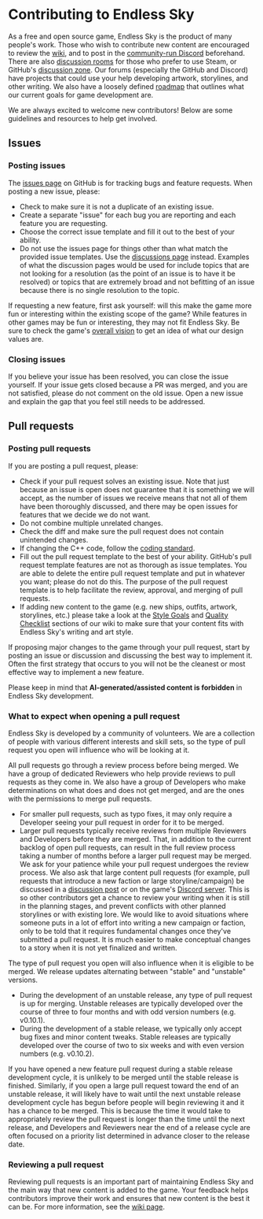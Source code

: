 # Contributing to Endless Sky

As a free and open source game, Endless Sky is the product of many people's work. Those who wish to contribute new content are encouraged to review the [wiki](https://github.com/endless-sky/endless-sky/wiki), and to post in the [community-run Discord](https://discord.gg/ZeuASSx) beforehand. There are also [discussion rooms](https://steamcommunity.com/app/404410/discussions/) for those who prefer to use Steam, or GitHub's [discussion zone](https://github.com/endless-sky/endless-sky/discussions). Our forums (especially the GitHub and Discord) have projects that could use your help developing artwork, storylines, and other writing. We also have a loosely defined [roadmap](https://github.com/endless-sky/endless-sky/wiki/DevelopmentRoadmap) that outlines what our current goals for game development are. 

We are always excited to welcome new contributors! Below are some guidelines and resources to help get involved.

## Issues

### Posting issues

The [issues page](https://github.com/endless-sky/endless-sky/issues) on GitHub is for tracking bugs and feature requests. When posting a new issue, please:

* Check to make sure it is not a duplicate of an existing issue.
* Create a separate "issue" for each bug you are reporting and each feature you are requesting.
* Choose the correct issue template and fill it out to the best of your ability.
* Do not use the issues page for things other than what match the provided issue templates. Use the [discussions page](https://github.com/endless-sky/endless-sky/discussions) instead. Examples of what the discussion pages would be used for include topics that are not looking for a resolution (as the point of an issue is to have it be resolved) or topics that are extremely broad and not befitting of an issue because there is no single resolution to the topic.

If requesting a new feature, first ask yourself: will this make the game more fun or interesting within the existing scope of the game? While features in other games may be fun or interesting, they may not fit Endless Sky. Be sure to check the game's [overall vision](https://github.com/endless-sky/endless-sky/wiki/Endless-Sky's-Vision) to get an idea of what our design values are.

### Closing issues

If you believe your issue has been resolved, you can close the issue yourself. If your issue gets closed because a PR was merged, and you are not satisfied, please do not comment on the old issue. Open a new issue and explain the gap that you feel still needs to be addressed.

## Pull requests

### Posting pull requests

If you are posting a pull request, please:

* Check if your pull request solves an existing issue. Note that just because an issue is open does not guarantee that it is something we will accept, as the number of issues we receive means that not all of them have been thoroughly discussed, and there may be open issues for features that we decide we do not want.
* Do not combine multiple unrelated changes.
* Check the diff and make sure the pull request does not contain unintended changes.
* If changing the C++ code, follow the [coding standard](https://endless-sky.github.io/styleguide/styleguide.xml).
* Fill out the pull request template to the best of your ability. GitHub's pull request template features are not as thorough as issue templates. You are able to delete the entire pull request template and put in whatever you want; please do not do this. The purpose of the pull request template is to help facilitate the review, approval, and merging of pull requests.
* If adding new content to the game (e.g. new ships, outfits, artwork, storylines, etc.) please take a look at the [Style Goals](https://github.com/endless-sky/endless-sky/wiki/StyleGoals) and [Quality Checklist](https://github.com/endless-sky/endless-sky/wiki/QualityChecklist) sections of our wiki to make sure that your content fits with Endless Sky's writing and art style.

If proposing major changes to the game through your pull request, start by posting an issue or discussion and discussing the best way to implement it. Often the first strategy that occurs to you will not be the cleanest or most effective way to implement a new feature.

Please keep in mind that **AI-generated/assisted content is forbidden** in Endless Sky development.

### What to expect when opening a pull request

Endless Sky is developed by a community of volunteers. We are a collection of people with various different interests and skill sets, so the type of pull request you open will influence who will be looking at it.

All pull requests go through a review process before being merged. We have a group of dedicated Reviewers who help provide reviews to pull requests as they come in. We also have a group of Developers who make determinations on what does and does not get merged, and are the ones with the permissions to merge pull requests.

* For smaller pull requests, such as typo fixes, it may only require a Developer seeing your pull request in order for it to be merged.
* Larger pull requests typically receive reviews from multiple Reviewers and Developers before they are merged. That, in addition to the current backlog of open pull requests, can result in the full review process taking a number of months before a larger pull request may be merged. We ask for your patience while your pull request undergoes the review process. We also ask that large content pull requests (for example, pull requests that introduce a new faction or large storyline/campaign) be discussed in a [discussion post](https://github.com/endless-sky/endless-sky/discussions) or on the game's [Discord server](https://discord.gg/ZeuASSx). This is so other contributors get a chance to review your writing when it is still in the planning stages, and prevent conflicts with other planned storylines or with existing lore. We would like to avoid situations where someone puts in a lot of effort into writing a new campaign or faction, only to be told that it requires fundamental changes once they've submitted a pull request. It is much easier to make conceptual changes to a story when it is not yet finalized and written.

The type of pull request you open will also influence when it is eligible to be merged. We release updates alternating between "stable" and "unstable" versions.

* During the development of an unstable release, any type of pull request is up for merging. Unstable releases are typically developed over the course of three to four months and with odd version numbers (e.g. v0.10.1).
* During the development of a stable release, we typically only accept bug fixes and minor content tweaks. Stable releases are typically developed over the course of two to six weeks and with even version numbers (e.g. v0.10.2).

If you have opened a new feature pull request during a stable release development cycle, it is unlikely to be merged until the stable release is finished. Similarly, if you open a large pull request toward the end of an unstable release, it will likely have to wait until the next unstable release development cycle has begun before people will begin reviewing it and it has a chance to be merged. This is because the time it would take to appropriately review the pull request is longer than the time until the next release, and Developers and Reviewers near the end of a release cycle are often focused on a priority list determined in advance closer to the release date.

### Reviewing a pull request

Reviewing pull requests is an important part of maintaining Endless Sky and the main way that new content is added to the game. Your feedback helps contributors improve their work and ensures that new content is the best it can be. For more information, see the [wiki page](https://github.com/endless-sky/endless-sky/wiki/ReviewingPRs).
